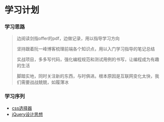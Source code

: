 # 学习计划

### 学习思路

> 边阅读剑指offer的pdf，边做记录，用以指导学习方向
>
> 坚持跟着阮一峰博客梳理前端各个知识点，用以入门学习指导的笔记总结
>
> 实战项目，多多写代码，强化编程规范和测试用例的书写，让编程成为有趣的生活
>
> 脚踏实地，同时关注新的东西，与时俱进。根本原因是互联网变化太快，我们需要战战兢兢，如履薄冰

### 学习序列
* [css选择器](http://www.ruanyifeng.com/blog/2009/03/css_selectors.html)
* [jQuery设计思想](http://www.ruanyifeng.com/blog/2011/07/jquery_fundamentals.html)

